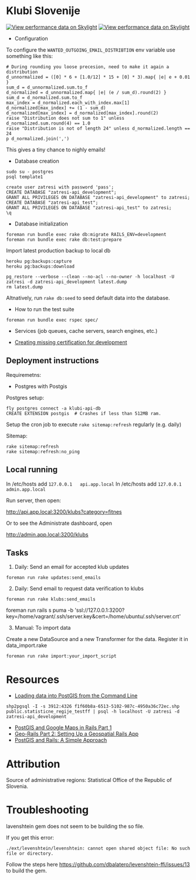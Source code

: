 # Klubi Slovenije

[![View performance data on Skylight](https://badges.skylight.io/status/pkiwulxFzCaH.svg)](https://oss.skylight.io/app/applications/pkiwulxFzCaH)
[![View performance data on Skylight](https://badges.skylight.io/typical/pkiwulxFzCaH.svg)](https://oss.skylight.io/app/applications/pkiwulxFzCaH)

- Configuration

To configure the `WANTED_OUTGOING_EMAIL_DISTRIBTION` env variable use something like this:

```
# During rounding you loose precesion, need to make it again a distribution
d_unnormalized = ([0] * 6 + [1.0/12] * 15 + [0] * 3).map{ |e| e + 0.01 }
sum_d = d_unnormalized.sum.to_f
d_normalized = d_unnormalized.map{ |e| (e / sum_d).round(2) }
sum_d = d_normalized.sum.to_f
max_index = d_normalized.each_with_index.max[1]
d_normalized[max_index] += (1 - sum_d)
d_normalized[max_index] = d_normalized[max_index].round(2)
raise "Distribution does not sum to 1" unless d_normalized.sum.round(4) == 1.0
raise "Distribution is not of length 24" unless d_normalized.length == 24
p d_normalized.join(',')
```

This gives a tiny chance to nighly emails!

- Database creation

```
sudo su - postgres
psql template1

create user zatresi with password 'pass';
CREATE DATABASE "zatresi-api_development";
GRANT ALL PRIVILEGES ON DATABASE "zatresi-api_development" to zatresi;
CREATE DATABASE "zatresi-api_test";
GRANT ALL PRIVILEGES ON DATABASE "zatresi-api_test" to zatresi;
\q
```

- Database initialization

```
foreman run bundle exec rake db:migrate RAILS_ENV=development
foreman run bundle exec rake db:test:prepare
```

Import latest production backup to local db

```
heroku pg:backups:capture
heroku pg:backups:download

pg_restore --verbose --clean --no-acl --no-owner -h localhost -U zatresi -d zatresi-api_development latest.dump
rm latest.dump
```

Altnatively, run `rake db:seed` to seed default data into the database.

- How to run the test suite

```
foreman run bundle exec rspec spec/
```

- Services (job queues, cache servers, search engines, etc.)

- [Creating missing certification for development](https://gist.github.com/tadast/9932075)

## Deployment instructions

Requiremetns:
- Postgres with Postgis

Postgres setup:
```
fly postgres connect -a klubi-api-db
CREATE EXTENSION postgis  # Crashes if less than 512MB ram.
```


Setup the cron job to execute `rake sitemap:refresh` regularly (e.g. daily)

Sitemap:

```
rake sitemap:refresh
rake sitemap:refresh:no_ping
```

## Local running

In /etc/hosts add `127.0.0.1   api.app.local`
In /etc/hosts add `127.0.0.1   admin.app.local`

Run server, then open:

http://api.app.local:3200/klubs?category=fitnes

Or to see the Administrate dashboard, open

http://admin.app.local:3200/klubs

## Tasks

1. Daily: Send an email for accepted klub updates

```
foreman run rake updates:send_emails
```

2. Daily: Send email to request data verification to klubs

```
foreman run rake klubs:send_emails
```

foreman run rails s puma -b 'ssl://127.0.0.1:3200?key=/home/vagrant/.ssh/server.key&cert=/home/ubuntu/.ssh/server.crt'

3. Manual: To import data

Create a new DataSource and a new Transformer for the data.
Register it in data_import.rake

```
foreman run rake import:your_import_script
```

# Resources

- [Loading data into PostGIS from the Command Line](http://suite.opengeo.org/docs/latest/dataadmin/pgGettingStarted/shp2pgsql.html)

```
shp2pgsql -I -s 3912:4326 f1f60b8a-6513-5102-987c-4950a36c72ec.shp public.statisticne_regije_testff | psql -h localhost -U zatresi -d zatresi-api_development
```

- [PostGIS and Google Maps in Rails Part 1](http://climber2002.github.io/blog/2014/05/18/postgis-and-google-maps-in-rails-part-1/)
- [Geo-Rails Part 2: Setting Up a Geospatial Rails App](http://daniel-azuma.com/articles/georails/part-2)
- [PostGIS and Rails: A Simple Approach](http://ngauthier.com/2013/08/postgis-and-rails-a-simple-approach.html)

# Attribution

Source of administrative regions: Statistical Office of the Republic of Slovenia.


# Troubleshooting


lavenshtein gem does not seem to be building the so file.

If you get this error:

```
./ext/levenshtein/levenshtein: cannot open shared object file: No such file or directory.
```

Follow the steps here https://github.com/dbalatero/levenshtein-ffi/issues/13 to build the gem.